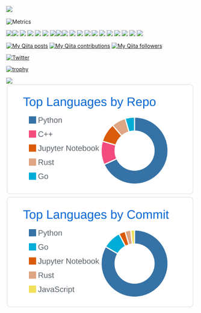 ![](https://komarev.com/ghpvc/?username=T-Sumida)

![Metrics](https://metrics.lecoq.io/T-Sumida?template=classic&config.timezone=Asia%2FTokyo)



<img src="https://img.shields.io/badge/C Lang-222222.svg?logo=c&style=plastic"><img src="https://img.shields.io/badge/C++-00599C.svg?logo=c%2B%2B&style=plastic"> <img src="https://img.shields.io/badge/Python-f9d64e.svg?logo=python&style=plastic"> <img src="https://img.shields.io/badge/-Go-76E1FE.svg?logo=go&style=plastic"> <img src="https://img.shields.io/badge/Julia-a577bd.svg?logo=julia&style=plastic"> <img src="https://img.shields.io/badge/-Rust-000000.svg?logo=rust&style=plastic"> <img src="https://img.shields.io/badge/MATLAB-0076A8.svg?logo=mathworks&style=plastic"><img src="https://img.shields.io/badge/javascript-3577c4.svg?logo=javascript&style=plastic"><img src="https://img.shields.io/badge/-React-61DAFB.svg?logo=react&style=plastic"> <img src="https://img.shields.io/badge/-Node.js-339933.svg?logo=node.js&style=plastic"> <img src="https://img.shields.io/badge/-FastAPI-7fffd4.svg?logo=fastapi&style=plastic"> <img src="https://img.shields.io/badge/TesorFlow-aa4c00.svg?logo=tensorflow&style=plastic"> <img src="https://img.shields.io/badge/PyTorch-aa381e.svg?logo=pytorch&style=plastic"> <img src="https://img.shields.io/badge/-ONNX-EB1923.svg?logo=onnx&style=plastic"> <img src="https://img.shields.io/badge/OpenCV-FF0000.svg?logo=opencv&style=plastic"> <img src="https://img.shields.io/badge/Amazon%20AWS-232F3E.svg?logo=Amazon%20AWS&style=plastic">  <img src="https://img.shields.io/badge/-Google%20Cloud-AAAAAA.svg?logo=google-cloud&style=plastic">  <img src="https://img.shields.io/badge/Kaggle-21eaff.svg?logo=kaggle&style=plastic">  <img src="https://img.shields.io/badge/-Docker-AAAAAA.svg?logo=docker&style=plastic"> 

[![My Qiita posts](https://qiita-badge.apiapi.app/s/sumita_v09/posts.svg)](http://qiita.com/sumita_v09)
[![My Qiita contributions](https://qiita-badge.apiapi.app/s/sumita_v09/contributions.svg)](http://qiita.com/sumita_v09)
[![My Qiita followers](https://qiita-badge.apiapi.app/s/sumita_v09/followers.svg)](http://qiita.com/sumita_v09)

[![Twitter](https://img.shields.io/twitter/url/https/twitter.com/cloudposse.svg?style=social&label=Follow%20%40sumida_v09)](https://twitter.com/sumita_v09)


[![trophy](https://github-profile-trophy.vercel.app/?username=T-Sumida)](https://github.com/ryo-ma/github-profile-trophy)


<a href="https://github.com/anuraghazra/github-readme-stats">
  <img align="left" src="https://github-readme-stats.vercel.app/api?username=T-Sumida&count_private=true&show_icons=true&hide=contribs" />
</a>


[![](https://raw.githubusercontent.com/T-Sumida/T-Sumida/main/profile-summary-card-output/github/1-repos-per-language.svg)](https://github.com/vn7n24fzkq/github-profile-summary-cards) [![](https://raw.githubusercontent.com/T-Sumida/T-Sumida/main/profile-summary-card-output/github/2-most-commit-language.svg)](https://github.com/vn7n24fzkq/github-profile-summary-cards)